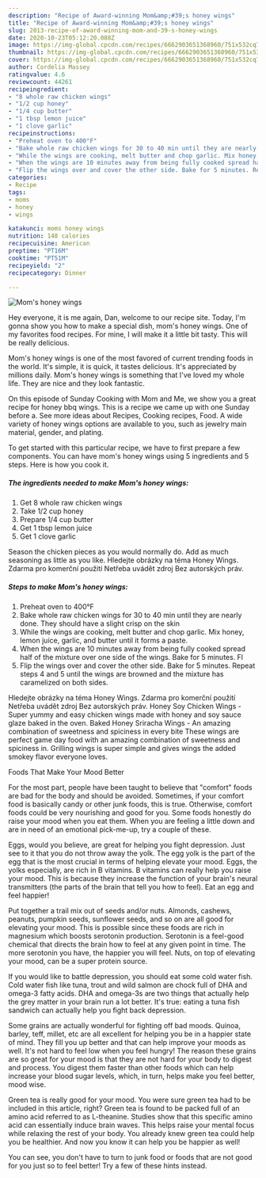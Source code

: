 ```yaml
---
description: "Recipe of Award-winning Mom&amp;#39;s honey wings"
title: "Recipe of Award-winning Mom&amp;#39;s honey wings"
slug: 2013-recipe-of-award-winning-mom-and-39-s-honey-wings
date: 2020-10-23T05:12:20.088Z
image: https://img-global.cpcdn.com/recipes/6662903651368960/751x532cq70/moms-honey-wings-recipe-main-photo.jpg
thumbnail: https://img-global.cpcdn.com/recipes/6662903651368960/751x532cq70/moms-honey-wings-recipe-main-photo.jpg
cover: https://img-global.cpcdn.com/recipes/6662903651368960/751x532cq70/moms-honey-wings-recipe-main-photo.jpg
author: Cordelia Massey
ratingvalue: 4.6
reviewcount: 44261
recipeingredient:
- "8 whole raw chicken wings"
- "1/2 cup honey"
- "1/4 cup butter"
- "1 tbsp lemon juice"
- "1 clove garlic"
recipeinstructions:
- "Preheat oven to 400°F"
- "Bake whole raw chicken wings for 30 to 40 min until they are nearly done. They should have a slight crisp on the skin"
- "While the wings are cooking, melt butter and chop garlic. Mix honey, lemon juice, garlic, and butter until it forms a paste."
- "When the wings are 10 minutes away from being fully cooked spread half of the mixture over one side of the wings. Bake for 5 minutes. Fl"
- "Flip the wings over and cover the other side. Bake for 5 minutes. Repeat steps 4 and 5 until the wings are browned and the mixture has caramelized on both sides."
categories:
- Recipe
tags:
- moms
- honey
- wings

katakunci: moms honey wings 
nutrition: 148 calories
recipecuisine: American
preptime: "PT16M"
cooktime: "PT51M"
recipeyield: "2"
recipecategory: Dinner

---
```



![Mom&#39;s honey wings](https://img-global.cpcdn.com/recipes/6662903651368960/751x532cq70/moms-honey-wings-recipe-main-photo.jpg)

Hey everyone, it is me again, Dan, welcome to our recipe site. Today, I'm gonna show you how to make a special dish, mom&#39;s honey wings. One of my favorites food recipes. For mine, I will make it a little bit tasty. This will be really delicious.

Mom&#39;s honey wings is one of the most favored of current trending foods in the world. It's simple, it is quick, it tastes delicious. It's appreciated by millions daily. Mom&#39;s honey wings is something that I've loved my whole life. They are nice and they look fantastic.

On this episode of Sunday Cooking with Mom and Me, we show you a great recipe for honey bbq wings. This is a recipe we came up with one Sunday before a. See more ideas about Recipes, Cooking recipes, Food. A wide variety of honey wings options are available to you, such as jewelry main material, gender, and plating.


To get started with this particular recipe, we have to first prepare a few components. You can have mom&#39;s honey wings using 5 ingredients and 5 steps. Here is how you cook it.

<!--inarticleads1-->

##### The ingredients needed to make Mom&#39;s honey wings:

1. Get 8 whole raw chicken wings
1. Take 1/2 cup honey
1. Prepare 1/4 cup butter
1. Get 1 tbsp lemon juice
1. Get 1 clove garlic


Season the chicken pieces as you would normally do. Add as much seasoning as little as you like. Hledejte obrázky na téma Honey Wings. Zdarma pro komerční použití Netřeba uvádět zdroj Bez autorských práv. 

<!--inarticleads2-->

##### Steps to make Mom&#39;s honey wings:

1. Preheat oven to 400°F
1. Bake whole raw chicken wings for 30 to 40 min until they are nearly done. They should have a slight crisp on the skin
1. While the wings are cooking, melt butter and chop garlic. Mix honey, lemon juice, garlic, and butter until it forms a paste.
1. When the wings are 10 minutes away from being fully cooked spread half of the mixture over one side of the wings. Bake for 5 minutes. Fl
1. Flip the wings over and cover the other side. Bake for 5 minutes. Repeat steps 4 and 5 until the wings are browned and the mixture has caramelized on both sides.


Hledejte obrázky na téma Honey Wings. Zdarma pro komerční použití Netřeba uvádět zdroj Bez autorských práv. Honey Soy Chicken Wings - Super yummy and easy chicken wings made with honey and soy sauce glaze baked in the oven. Baked Honey Sriracha Wings - An amazing combination of sweetness and spiciness in every bite These wings are perfect game day food with an amazing combination of sweetness and spiciness in. Grilling wings is super simple and gives wings the added smokey flavor everyone loves. 

Foods That Make Your Mood Better


For the most part, people have been taught to believe that "comfort" foods are bad for the body and should be avoided. Sometimes, if your comfort food is basically candy or other junk foods, this is true. Otherwise, comfort foods could be very nourishing and good for you. Some foods honestly do raise your mood when you eat them. When you are feeling a little down and are in need of an emotional pick-me-up, try a couple of these.

Eggs, would you believe, are great for helping you fight depression. Just see to it that you do not throw away the yolk. The egg yolk is the part of the egg that is the most crucial in terms of helping elevate your mood. Eggs, the yolks especially, are rich in B vitamins. B vitamins can really help you raise your mood. This is because they increase the function of your brain's neural transmitters (the parts of the brain that tell you how to feel). Eat an egg and feel happier!

Put together a trail mix out of seeds and/or nuts. Almonds, cashews, peanuts, pumpkin seeds, sunflower seeds, and so on are all good for elevating your mood. This is possible since these foods are rich in magnesium which boosts serotonin production. Serotonin is a feel-good chemical that directs the brain how to feel at any given point in time. The more serotonin you have, the happier you will feel. Nuts, on top of elevating your mood, can be a super protein source.

If you would like to battle depression, you should eat some cold water fish. Cold water fish like tuna, trout and wild salmon are chock full of DHA and omega-3 fatty acids. DHA and omega-3s are two things that actually help the grey matter in your brain run a lot better. It's true: eating a tuna fish sandwich can actually help you fight back depression. 

Some grains are actually wonderful for fighting off bad moods. Quinoa, barley, teff, millet, etc are all excellent for helping you be in a happier state of mind. They fill you up better and that can help improve your moods as well. It's not hard to feel low when you feel hungry! The reason these grains are so great for your mood is that they are not hard for your body to digest and process. You digest them faster than other foods which can help increase your blood sugar levels, which, in turn, helps make you feel better, mood wise.

Green tea is really good for your mood. You were sure green tea had to be included in this article, right? Green tea is found to be packed full of an amino acid referred to as L-theanine. Studies show that this specific amino acid can essentially induce brain waves. This helps raise your mental focus while relaxing the rest of your body. You already knew green tea could help you be healthier. And now you know it can help you be happier as well!

You can see, you don't have to turn to junk food or foods that are not good for you just so to feel better! Try  a few  of  these  hints  instead.

